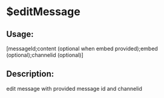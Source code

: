 # $editMessage
## Usage:
 [messageId;content (optional when embed provided);embed (optional);channelid (optional)]
## Description:
 edit message with provided message id and channelid
